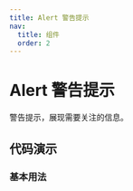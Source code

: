```yaml
---
title: Alert 警告提示
nav:
  title: 组件
  order: 2
---
```


# Alert 警告提示

警告提示，展现需要关注的信息。

## 代码演示

### 基本用法

<code src="./demo/basic.tsx"></code>
<API></API>


